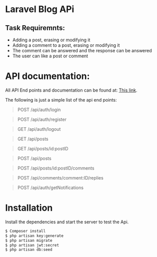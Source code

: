 # Laravel Blog APi


## Task Requiremnts:
- Adding a post, erasing or modifying it
- Adding a comment to a post, erasing or modifying it
- The comment can be answered and the response can be answered
- The user can like a post or comment

# API documentation:
All API End points and documentation can be found at:
[This link](https://api.postman.com/collections/22137553-47c44bca-ffd4-4ee5-b9fa-9aa8f73ba5ed?access_key=PMAT-01GMQ7B2AGTM4YRSVVWQMNKCX7).

The following is just a simple list of the api end points:

>POST /api/auth/login

>POST /api/auth/register

>GET  /api/auth/logout

>GET  /api/posts

>GET  /api/posts/id:postID

>POST /api/posts

>POST /api/posts/id:postID/comments

>POST /api/comments/comment:ID/replies

>POST /api/auth/getNotifications

# Installation

Install the dependencies and start the server to test the Api.

```sh
$ Composer install
$ php artisan key:generate
$ php artisan migrate
$ php artisan jwt:secret 
$ php artisan db:seed
```

